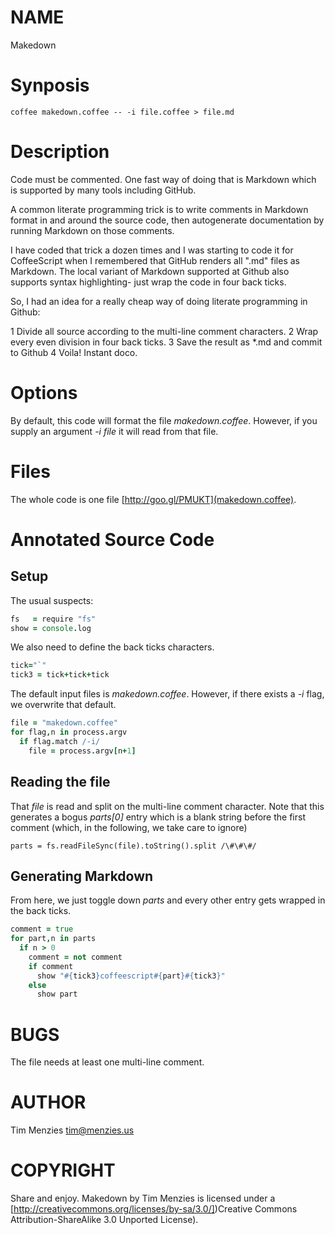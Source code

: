 

NAME
====

Makedown

Synposis
========

    coffee makedown.coffee -- -i file.coffee > file.md

Description
===========

Code must be commented. One fast way of doing that is Markdown
which is supported by many tools including GitHub.

A common literate programming trick is to write comments in Markdown
format in and around the source code, then autogenerate documentation
by running Markdown on those comments.

I have coded that trick a dozen times and I was starting to code it
for CoffeeScript when I remembered that GitHub renders all ".md" files
as Markdown. The local variant of Markdown supported at Github also
supports syntax highlighting- just wrap the code in four back ticks.

So, I had an idea for a really cheap way of doing literate programming
in Github:

1 Divide all source according to the multi-line comment characters.
2 Wrap every even division in four back ticks.
3 Save the result as *.md and commit to Github
4 Voila! Instant doco.

Options
=======

By default, this code will format the file _makedown.coffee_. However,
if you supply an argument _-i file_ it will read from that file.

Files
=====

The whole code is one file [http://goo.gl/PMUKT](makedown.coffee).

Annotated Source Code
=====================

Setup
-----

The usual suspects:

```coffeescript
fs   = require "fs"
show = console.log
```

We also need to define the back ticks characters.

```coffeescript
tick="`"
tick3 = tick+tick+tick
```

The default input files is _makedown.coffee_. However, if there
exists a _-i_ flag, we overwrite that default.

```coffeescript
file = "makedown.coffee"
for flag,n in process.argv
  if flag.match /-i/
    file = process.argv[n+1]
```

Reading the file
----------------

That _file_ is read and split on the multi-line comment character.
Note that this generates a bogus _parts[0]_ entry which is a blank
string before the first comment (which, in the following, we take care
to ignore)

```coffeescript#
parts = fs.readFileSync(file).toString().split /\#\#\#/
```

Generating Markdown
-------------------

From here, we just toggle down _parts_ and every other entry
gets wrapped in the back ticks.

```coffeescript
comment = true
for part,n in parts
  if n > 0
    comment = not comment
    if comment
      show "#{tick3}coffeescript#{part}#{tick3}"
    else
      show part
```

BUGS
====
The file needs at least one multi-line comment.

AUTHOR
======

Tim Menzies tim@menzies.us

COPYRIGHT
=========

Share and enjoy.
Makedown by Tim Menzies is licensed under a [http://creativecommons.org/licenses/by-sa/3.0/])Creative Commons Attribution-ShareAlike 3.0 Unported License).
